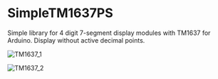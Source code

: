 # SimpleTM1637PS

Simple library for 4 digit 7-segment display modules with TM1637 for Arduino.
Display without active decimal points.

![TM1637_1](https://user-images.githubusercontent.com/47433781/169714677-5fc1593c-b6a7-492d-83d5-7bcc8703fd16.jpg)

![TM1637_2](https://user-images.githubusercontent.com/47433781/169714971-3a24eaa1-9f88-4f5e-acb2-735378f8108b.jpg)
